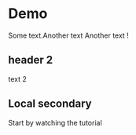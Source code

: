 # Demo

Some text.Another text
Another text !

## header 2

text 2

## Local secondary

Start by watching the tutorial